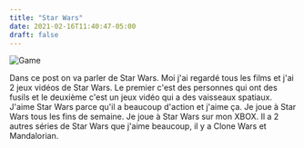 ```yaml
---
title: "Star Wars"
date: 2021-02-16T11:40:47-05:00
draft: false
---
```


![Game](/images/posts/baby-yoda.png)

Dans ce post on va parler de Star Wars. Moi j'ai regardé tous les films et j'ai 2 jeux vidéos de Star Wars. Le premier c'est des personnes qui ont des fusils et le deuxième c'est un jeux vidéo qui a des vaisseaux spatiaux. J'aime Star Wars parce qu'il a beaucoup d'action et j'aime ça. Je joue à Star Wars tous les fins de semaine. Je joue à Star Wars sur mon XBOX. Il a 2 autres séries de Star Wars que j'aime beaucoup, il y a Clone Wars et Mandalorian.